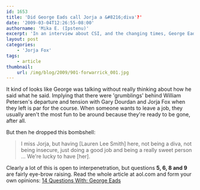 ```yaml
---
id: 1653
title: 'Did George Eads call Jorja a &#8216;diva'?'
date: '2009-03-04T12:26:55-08:00'
authorname: 'Mika E. (Ipstenu)'
excerpt: 'In an interview about CSI, and the changing times, George Eads spoke, perhaps a little too candidly, about his former co-stars, and how things were on the set.'
layout: post
categories:
    - 'Jorja Fox'
tags:
    - article
thumbnail:
    url: /img/blog/2009/901-forwarrick_001.jpg
---
```


It kind of looks like George was talking without really thinking about how he said what he said.  Implying that there were 'grumblings' behind William Petersen's departure and tension with Gary Dourdan and Jorja Fox when they left is par for the course.  When someone wants to leave a job, they usually aren't the most fun to be around because they're ready to be gone, after all.

But then he dropped this bombshell:

> I miss Jorja, but having [Lauren Lee Smith] here, not being a diva, not being insecure, just doing a good job and being a really sweet person … We're lucky to have [her].

Clearly a lot of this is open to interpenetration, but questions **5, 6, 8 and 9** are fairly eye-brow raising.  Read the whole article at aol.com and form your own opinions: [14 Questions With: George Eads](http://television.aol.com/insidetv/2009/03/03/14-questions-with-george-eads)
